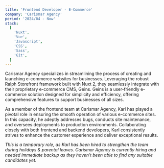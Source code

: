 ```yaml
---
title: 'Frontend Developer - E-Commerce'
company: 'Carismar Agency'
period: '2024/04 - Now'
stack:
  [
    'Nuxt',
    'Vue',
    'Javascript',
    'CSS',
    'Sass',
    'Git',
  ]
---
```


Carismar Agency specializes in streamlining the process of creating and launching e-commerce websites for businesses. Leveraging the robust Ralph Storefront framework built with Nuxt 2, they seamlessly integrate with their proprietary e-commerce CMS, Geins. Geins is a user-friendly e-commerce solution designed for simplicity and efficiency, offering comprehensive features to support businesses of all sizes.

As a member of the frontend team at Carismar Agency, Karl has played a pivotal role in ensuring the smooth operation of various e-commerce sites. In this capacity, he adeptly addresses bugs, conducts site maintenance, and oversees deployments to production environments. Collaborating closely with both frontend and backend developers, Karl consistently strives to enhance the customer experience and deliver exceptional results.

_This is a temporary role, as Karl has been hired to strengthen the team during holidays & parental leaves. Carismar Agency is currently hiring and needed immediate backup as they haven't been able to find any suitable candidates yet._